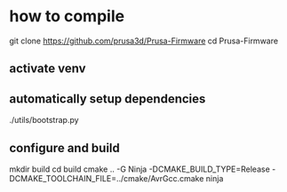 # how to compile

git clone https://github.com/prusa3d/Prusa-Firmware
cd Prusa-Firmware

## activate venv

## automatically setup dependencies

./utils/bootstrap.py

## configure and build

mkdir build
cd build
cmake .. -G Ninja -DCMAKE_BUILD_TYPE=Release -DCMAKE_TOOLCHAIN_FILE=../cmake/AvrGcc.cmake
ninja
